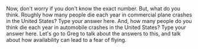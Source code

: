 Now, don't worry if you don't know the exact number. But, what do you think.
Roughly how many people die each year in commercial plane crashes in the United
States? Type your answer here. And, how many people do you think die each year
in automobile crashes in the United States? Type your answer here. Let's go to
Greg to talk about the answers to this, and talk about how availability can
lead to a fear of flying.
